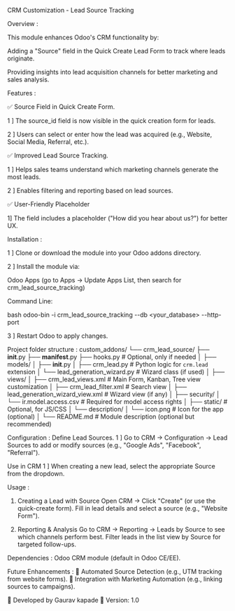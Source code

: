 CRM Customization - Lead Source Tracking

Overview : 

This module enhances Odoo's CRM functionality by:

Adding a "Source" field in the Quick Create Lead Form to track where leads originate.

Providing insights into lead acquisition channels for better marketing and sales analysis.


Features : 

✅ Source Field in Quick Create Form.

1 ] The source_id field is now visible in the quick creation form for leads.

2 ] Users can select or enter how the lead was acquired (e.g., Website, Social Media, Referral, etc.).

✅ Improved Lead Source Tracking.

1 ] Helps sales teams understand which marketing channels generate the most leads.

2 ] Enables filtering and reporting based on lead sources.

✅ User-Friendly Placeholder

1] The field includes a placeholder ("How did you hear about us?") for better UX.

Installation :

1 ] Clone or download the module into your Odoo addons directory.

2 ] Install the module via:

Odoo Apps (go to Apps → Update Apps List, then search for crm_lead_source_tracking)

Command Line:

bash
odoo-bin -i crm_lead_source_tracking --db <your_database> --http-port <port>

3 ] Restart Odoo to apply changes.

Project folder structure : custom_addons/
└── crm_lead_source/
    ├── __init__.py
    ├── __manifest__.py
    ├── hooks.py                          # Optional, only if needed
    │
    ├── models/
    │   ├── __init__.py
    │   ├── crm_lead.py                   # Python logic for `crm.lead` extension
    │   └── lead_generation_wizard.py     # Wizard class (if used)
    │
    ├── views/
    │   ├── crm_lead_views.xml            # Main Form, Kanban, Tree view customization
    │   ├── crm_lead_filter.xml           # Search view
    │   ├── lead_generation_wizard_view.xml  # Wizard view (if any)
    │
    ├── security/
    │   └── ir.model.access.csv           # Required for model access rights
    │
    ├── static/                           # Optional, for JS/CSS
    │   └── description/
    │       └── icon.png                  # Icon for the app (optional)
    │
    └── README.md                         # Module description (optional but recommended)

Configuration : 
Define Lead Sources.
1 ] Go to CRM → Configuration → Lead Sources to add or modify sources (e.g., "Google Ads", "Facebook", "Referral").

Use in CRM
1 ] When creating a new lead, select the appropriate Source from the dropdown.

Usage :

1. Creating a Lead with Source
Open CRM → Click "Create" (or use the quick-create form).
Fill in lead details and select a source (e.g., "Website Form").

2. Reporting & Analysis
Go to CRM → Reporting → Leads by Source to see which channels perform best.
Filter leads in the list view by Source for targeted follow-ups.

Dependencies :
Odoo CRM module (default in Odoo CE/EE).

Future Enhancements :
🔹 Automated Source Detection (e.g., UTM tracking from website forms).
🔹 Integration with Marketing Automation (e.g., linking sources to campaigns).

📌 Developed by Gaurav kapade
📅 Version: 1.0



